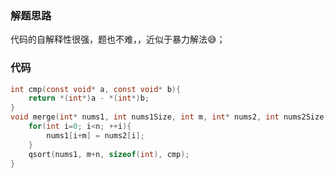 ### 解题思路
代码的自解释性很强，题也不难，，近似于暴力解法😅；

### 代码

```c
int cmp(const void* a, const void* b){
    return *(int*)a - *(int*)b;
}
void merge(int* nums1, int nums1Size, int m, int* nums2, int nums2Size, int n) {
    for(int i=0; i<n; ++i){
        nums1[i+m] = nums2[i];
    }
    qsort(nums1, m+n, sizeof(int), cmp);
}
```